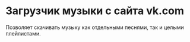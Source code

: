 # Загрузчик музыки с сайта vk.com
Позволяет скачивать музыку как отдельными песнями, так и целыми плейлистами.